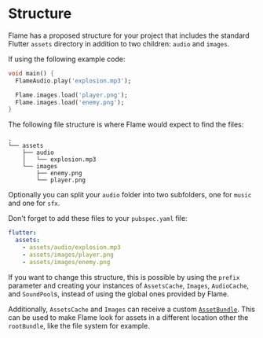 # Structure

Flame has a proposed structure for your project that includes the standard Flutter `assets`
directory in addition to two children: `audio` and `images`.

If using the following example code:

```dart
void main() {
  FlameAudio.play('explosion.mp3');

  Flame.images.load('player.png');
  Flame.images.load('enemy.png');
}
```

The following file structure is where Flame would expect to find the files:

```text
.
└── assets
    ├── audio
    │   └── explosion.mp3
    └── images
        ├── enemy.png
        └── player.png
```

Optionally you can split your `audio` folder into two subfolders, one for `music` and one for `sfx`.

Don't forget to add these files to your `pubspec.yaml` file:

```yaml
flutter:
  assets:
    - assets/audio/explosion.mp3
    - assets/images/player.png
    - assets/images/enemy.png
```

If you want to change this structure, this is possible by using the `prefix` parameter and creating
your instances of `AssetsCache`, `Images`, `AudioCache`, and `SoundPool`s, instead of using the
global ones provided by Flame.

Additionally, `AssetsCache` and `Images` can receive a custom
[`AssetBundle`](https://api.flutter.dev/flutter/services/AssetBundle-class.html).
This can be used to make Flame look for assets in a different location other the `rootBundle`,
like the file system for example.
